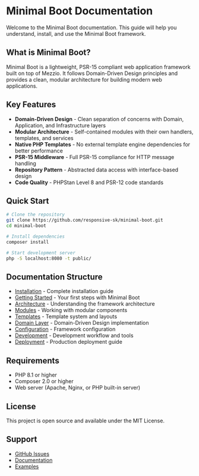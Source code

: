 # Minimal Boot Documentation

Welcome to the Minimal Boot documentation. This guide will help you understand, install, and use the Minimal Boot framework.

## What is Minimal Boot?

Minimal Boot is a lightweight, PSR-15 compliant web application framework built on top of Mezzio. It follows Domain-Driven Design principles and provides a clean, modular architecture for building modern web applications.

## Key Features

- **Domain-Driven Design** - Clean separation of concerns with Domain, Application, and Infrastructure layers
- **Modular Architecture** - Self-contained modules with their own handlers, templates, and services
- **Native PHP Templates** - No external template engine dependencies for better performance
- **PSR-15 Middleware** - Full PSR-15 compliance for HTTP message handling
- **Repository Pattern** - Abstracted data access with interface-based design
- **Code Quality** - PHPStan Level 8 and PSR-12 code standards

## Quick Start

```bash
# Clone the repository
git clone https://github.com/responsive-sk/minimal-boot.git
cd minimal-boot

# Install dependencies
composer install

# Start development server
php -S localhost:8080 -t public/
```

## Documentation Structure

- [Installation](book/installation.md) - Complete installation guide
- [Getting Started](book/getting-started.md) - Your first steps with Minimal Boot
- [Architecture](book/architecture.md) - Understanding the framework architecture
- [Modules](book/modules.md) - Working with modular components
- [Templates](book/templates.md) - Template system and layouts
- [Domain Layer](book/domain.md) - Domain-Driven Design implementation
- [Configuration](book/configuration.md) - Framework configuration
- [Development](book/development.md) - Development workflow and tools
- [Deployment](book/deployment.md) - Production deployment guide

## Requirements

- PHP 8.1 or higher
- Composer 2.0 or higher
- Web server (Apache, Nginx, or PHP built-in server)

## License

This project is open source and available under the MIT License.

## Support

- [GitHub Issues](https://github.com/responsive-sk/minimal-boot/issues)
- [Documentation](https://github.com/responsive-sk/minimal-boot/tree/main/docs)
- [Examples](https://github.com/responsive-sk/minimal-boot/tree/main/examples)
